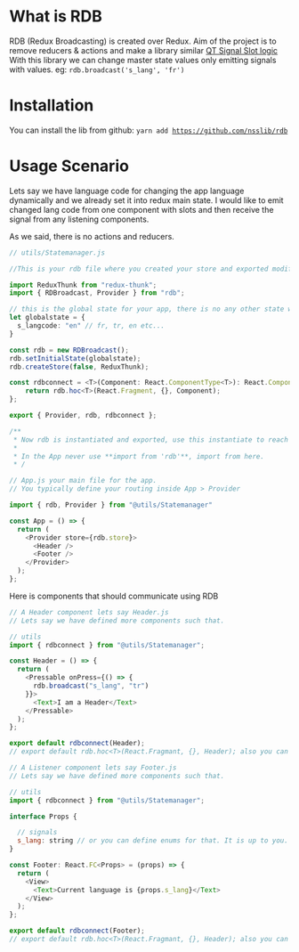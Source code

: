 # What is RDB
RDB (Redux Broadcasting) is created over Redux. Aim of the project is to remove reducers & actions and make a library similar [QT Signal Slot logic](https://doc.qt.io/qt-5/signalsandslots.html)  
With this library we can change master state values only emitting signals with values. eg: <code>rdb.broadcast('s_lang', 'fr')</code>

# Installation
You can install the lib from github: <code>yarn add https://github.com/nsslib/rdb</code>

# Usage Scenario
Lets say we have language code for changing the app language dynamically and we already set it into redux main state. I would like to emit changed lang code from one component with slots and then receive the signal from any listening components.

As we said, there is no actions and reducers.

``` typescript
// utils/Statemanager.js 

//This is your rdb file where you created your store and exported modified rdb for your app.

import ReduxThunk from "redux-thunk";
import { RDBroadcast, Provider } from "rdb";

// this is the global state for your app, there is no any other state will be defined in the app, just make one such that. I usually give names to keys starting with "s_" to indicate it is a signal.
let globalstate = {
  s_langcode: "en" // fr, tr, en etc...
}

const rdb = new RDBroadcast();
rdb.setInitialState(globalstate);
rdb.createStore(false, ReduxThunk);

const rdbconnect = <T>(Component: React.ComponentType<T>): React.ComponentType<T> => {
	return rdb.hoc<T>(React.Fragment, {}, Component);
};

export { Provider, rdb, rdbconnect };

/**
 * Now rdb is instantiated and exported, use this instantiate to reach your global state.
 * 
 * In the App never use **import from 'rdb'**, import from here.
 * /
```

``` javascript
// App.js your main file for the app.
// You typically define your routing inside App > Provider

import { rdb, Provider } from "@utils/Statemanager"

const App = () => {
  return (
    <Provider store={rdb.store}>
      <Header />
      <Footer />
    </Provider>
  );
};

```

Here is components that should communicate using RDB
``` javascript
// A Header component lets say Header.js
// Lets say we have defined more components such that.

// utils
import { rdbconnect } from "@utils/Statemanager";

const Header = () => {
  return (
    <Pressable onPress={() => {
      rdb.broadcast("s_lang", "tr")
    }}>
      <Text>I am a Header</Text>
    </Pressable>
  );
};

export default rdbconnect(Header);
// export default rdb.hoc<T>(React.Fragmant, {}, Header); also you can export it with interfaces.

```

``` javascript
// A Listener component lets say Footer.js
// Lets say we have defined more components such that.

// utils
import { rdbconnect } from "@utils/Statemanager";

interface Props {

  // signals
  s_lang: string // or you can define enums for that. It is up to you.
}

const Footer: React.FC<Props> = (props) => {
  return (
    <View>
      <Text>Current language is {props.s_lang}</Text>
    </View>
  );
};

export default rdbconnect(Footer);
// export default rdb.hoc<T>(React.Fragmant, {}, Header); also you can export it with interfaces.

```